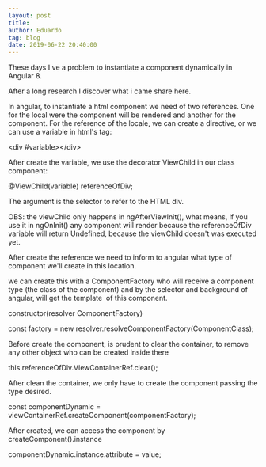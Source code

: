 ```yaml
---
layout: post
title:
author: Eduardo
tag: blog
date: 2019-06-22 20:40:00
---
```


These days I've a problem to instantiate a component dynamically in Angular 8.

After a long research I discover what i came share here.

In angular, to instantiate a html component we need of two references. One for the local were the component will be rendered and another for the component. For the reference of the locale, we can create a directive, or we can use a variable in html's tag:

&lt;div \#variable&gt;&lt;/div&gt;

After create the variable, we use the decorator ViewChild in our class component:

@ViewChild(variable) referenceOfDiv;

The argument is the selector to refer to the HTML div.

OBS: the viewChild only happens in ngAfterViewInit(), what means, if you use it in ngOnInit() any component will render because the referenceOfDiv variable will return Undefined, because the viewChild doesn't was executed yet.

After create the reference we need to inform to angular what type of component we'll create in this location.

we can create this with a ComponentFactory who will receive a component type (the class of the component) and by the selector and background of angular, will get the template&nbsp; of this component.

constructor(resolver ComponentFactory)

const factory = new resolver.resolveComponentFactory(ComponentClass);

Before create the component, is prudent to clear the container, to remove any other object who can be created inside there

this.referenceOfDiv.ViewContainerRef.clear();

After clean the container, we only have to create the component passing the type desired.

const componentDynamic = viewContainerRef.createComponent(componentFactory);

After created, we can access the component by createComponent().instance

componentDynamic.instance.attribute = value;